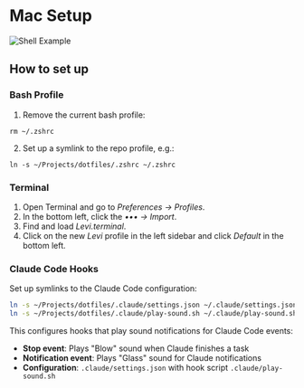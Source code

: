 # Mac Setup

![Shell Example](https://cloud.githubusercontent.com/assets/1259364/23415643/b7dd8ac4-fd94-11e6-85ab-94fd7aa908bd.png)


## How to set up

### Bash Profile

1. Remove the current bash profile:

`rm ~/.zshrc`

2. Set up a symlink to the repo profile, e.g.:

`ln -s ~/Projects/dotfiles/.zshrc ~/.zshrc`


### Terminal

1. Open Terminal and go to *Preferences -> Profiles*.
2. In the bottom left, click the *••• -> Import*.
3. Find and load *Levi.terminal*.
4. Click on the new *Levi* profile in the left sidebar and click *Default* in the bottom left.


### Claude Code Hooks

Set up symlinks to the Claude Code configuration:

```bash
ln -s ~/Projects/dotfiles/.claude/settings.json ~/.claude/settings.json
ln -s ~/Projects/dotfiles/.claude/play-sound.sh ~/.claude/play-sound.sh
```

This configures hooks that play sound notifications for Claude Code events:

- **Stop event**: Plays "Blow" sound when Claude finishes a task
- **Notification event**: Plays "Glass" sound for Claude notifications  
- **Configuration**: `.claude/settings.json` with hook script `.claude/play-sound.sh`
